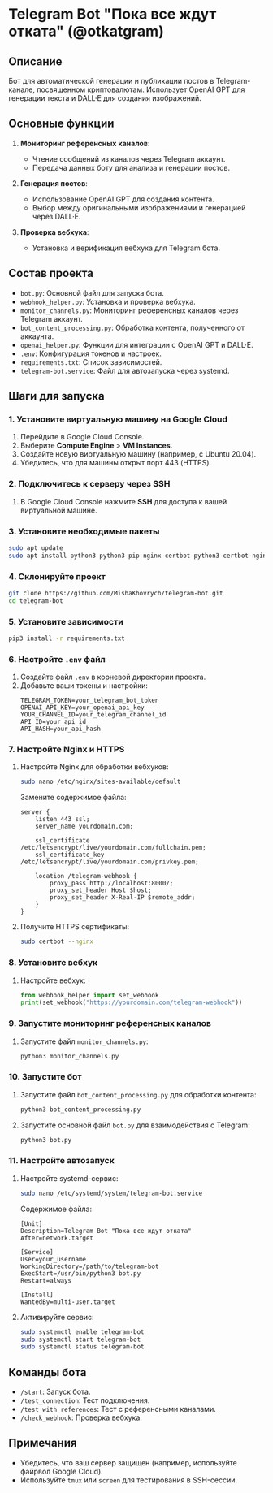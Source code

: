 # Telegram Bot "Пока все ждут отката" (@otkatgram)

## Описание
Бот для автоматической генерации и публикации постов в Telegram-канале, посвященном криптовалютам. Использует OpenAI GPT для генерации текста и DALL·E для создания изображений.

## Основные функции
1. **Мониторинг референсных каналов**:
   - Чтение сообщений из каналов через Telegram аккаунт.
   - Передача данных боту для анализа и генерации постов.
   
2. **Генерация постов**:
   - Использование OpenAI GPT для создания контента.
   - Выбор между оригинальными изображениями и генерацией через DALL·E.

3. **Проверка вебхука**:
   - Установка и верификация вебхука для Telegram бота.

## Состав проекта
- `bot.py`: Основной файл для запуска бота.
- `webhook_helper.py`: Установка и проверка вебхука.
- `monitor_channels.py`: Мониторинг референсных каналов через Telegram аккаунт.
- `bot_content_processing.py`: Обработка контента, полученного от аккаунта.
- `openai_helper.py`: Функции для интеграции с OpenAI GPT и DALL·E.
- `.env`: Конфигурация токенов и настроек.
- `requirements.txt`: Список зависимостей.
- `telegram-bot.service`: Файл для автозапуска через systemd.

## Шаги для запуска

### 1. Установите виртуальную машину на Google Cloud
1. Перейдите в Google Cloud Console.
2. Выберите **Compute Engine** > **VM Instances**.
3. Создайте новую виртуальную машину (например, с Ubuntu 20.04).
4. Убедитесь, что для машины открыт порт 443 (HTTPS).

### 2. Подключитесь к серверу через SSH
1. В Google Cloud Console нажмите **SSH** для доступа к вашей виртуальной машине.

### 3. Установите необходимые пакеты
```bash
sudo apt update
sudo apt install python3 python3-pip nginx certbot python3-certbot-nginx git
```

### 4. Склонируйте проект
```bash
git clone https://github.com/MishaKhovrych/telegram-bot.git
cd telegram-bot
```

### 5. Установите зависимости
```bash
pip3 install -r requirements.txt
```

### 6. Настройте `.env` файл
1. Создайте файл `.env` в корневой директории проекта.
2. Добавьте ваши токены и настройки:
   ```
   TELEGRAM_TOKEN=your_telegram_bot_token
   OPENAI_API_KEY=your_openai_api_key
   YOUR_CHANNEL_ID=your_telegram_channel_id
   API_ID=your_api_id
   API_HASH=your_api_hash
   ```

### 7. Настройте Nginx и HTTPS
1. Настройте Nginx для обработки вебхуков:
   ```bash
   sudo nano /etc/nginx/sites-available/default
   ```
   Замените содержимое файла:
   ```
   server {
       listen 443 ssl;
       server_name yourdomain.com;

       ssl_certificate /etc/letsencrypt/live/yourdomain.com/fullchain.pem;
       ssl_certificate_key /etc/letsencrypt/live/yourdomain.com/privkey.pem;

       location /telegram-webhook {
           proxy_pass http://localhost:8000/;
           proxy_set_header Host $host;
           proxy_set_header X-Real-IP $remote_addr;
       }
   }
   ```
2. Получите HTTPS сертификаты:
   ```bash
   sudo certbot --nginx
   ```

### 8. Установите вебхук
1. Настройте вебхук:
   ```python
   from webhook_helper import set_webhook
   print(set_webhook("https://yourdomain.com/telegram-webhook"))
   ```

### 9. Запустите мониторинг референсных каналов
1. Запустите файл `monitor_channels.py`:
   ```bash
   python3 monitor_channels.py
   ```

### 10. Запустите бот
1. Запустите файл `bot_content_processing.py` для обработки контента:
   ```bash
   python3 bot_content_processing.py
   ```
2. Запустите основной файл `bot.py` для взаимодействия с Telegram:
   ```bash
   python3 bot.py
   ```

### 11. Настройте автозапуск
1. Настройте systemd-сервис:
   ```bash
   sudo nano /etc/systemd/system/telegram-bot.service
   ```
   Содержимое файла:
   ```
   [Unit]
   Description=Telegram Bot "Пока все ждут отката"
   After=network.target

   [Service]
   User=your_username
   WorkingDirectory=/path/to/telegram-bot
   ExecStart=/usr/bin/python3 bot.py
   Restart=always

   [Install]
   WantedBy=multi-user.target
   ```
2. Активируйте сервис:
   ```bash
   sudo systemctl enable telegram-bot
   sudo systemctl start telegram-bot
   sudo systemctl status telegram-bot
   ```

## Команды бота
- `/start`: Запуск бота.
- `/test_connection`: Тест подключения.
- `/test_with_references`: Тест с референсными каналами.
- `/check_webhook`: Проверка вебхука.

## Примечания
- Убедитесь, что ваш сервер защищен (например, используйте файрвол Google Cloud).
- Используйте `tmux` или `screen` для тестирования в SSH-сессии.
